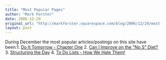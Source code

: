 ```yaml
---
title: "Most Popular Pages"
author: "Mark Forster"
date: 2006-12-29
original_url: "http://markforster.squarespace.com/blog/2006/12/29/most-popular-pages.html"
layout: post
---
```


During December the most popular articles/postings on this site have been:1. [Do It Tomorrow - Chapter One](/do-it-tomorrow-chapter-one/)
2. [Can I Improve on the "No S" Diet?](/blog/2006/12/4/can-i-improve-on-the-no-s-diet.html)
3. [Structuring the Day](/blog/2006/12/5/structuring-the-day.html)
4. [To Do Lists - How We Hate Them!](/to-do-lists/)
